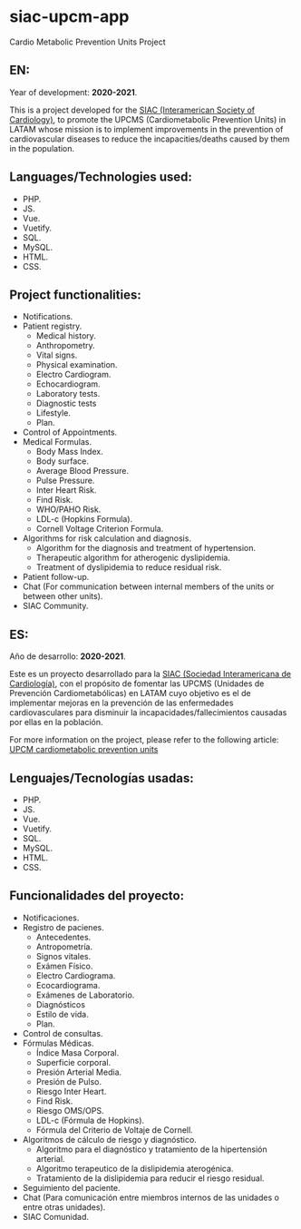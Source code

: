 # siac-upcm-app

Cardio Metabolic Prevention Units Project

## EN:

Year of development: **2020-2021**.

This is a project developed for the [SIAC (Interamerican Society of Cardiology)](http://www.siacardio.com/), to promote the UPCMS (Cardiometabolic Prevention Units) in LATAM whose mission is to implement improvements in the prevention of cardiovascular diseases to reduce the incapacities/deaths caused by them in the population.

## Languages/Technologies used:

- PHP.
- JS.
- Vue.
- Vuetify.
- SQL.
- MySQL.
- HTML.
- CSS.

## Project functionalities:

- Notifications.
- Patient registry.
  - Medical history.
  - Anthropometry.
  - Vital signs.
  - Physical examination.
  - Electro Cardiogram.
  - Echocardiogram.
  - Laboratory tests.
  - Diagnostic tests
  - Lifestyle.
  - Plan.
- Control of Appointments.
- Medical Formulas.
  - Body Mass Index.
  - Body surface.
  - Average Blood Pressure.
  - Pulse Pressure.
  - Inter Heart Risk.
  - Find Risk.
  - WHO/PAHO Risk.
  - LDL-c (Hopkins Formula).
  - Cornell Voltage Criterion Formula.
- Algorithms for risk calculation and diagnosis.
  - Algorithm for the diagnosis and treatment of hypertension.
  - Therapeutic algorithm for atherogenic dyslipidemia.
  - Treatment of dyslipidemia to reduce residual risk.
- Patient follow-up.
- Chat (For communication between internal members of the units or between other units).
- SIAC Community.

## ES:

Año de desarrollo: **2020-2021**.

Este es un proyecto desarrollado para la [SIAC (Sociedad Interamericana de Cardiología)](http://www.siacardio.com/), con el propósito de fomentar las UPCMS (Unidades de Prevención Cardiometabólicas) en LATAM cuyo objetivo es el de implementar mejoras en la prevención de las enfermedades cardiovasculares para disminuir la incapacidades/fallecimientos causadas por ellas en la población.

For more information on the project, please refer to the following article: [UPCM cardiometabolic prevention units](http://www.siacardio.com/novedades/institucional/upcm/)

## Lenguajes/Tecnologías usadas:

- PHP.
- JS.
- Vue.
- Vuetify.
- SQL.
- MySQL.
- HTML.
- CSS.

## Funcionalidades del proyecto:

- Notificaciones.
- Registro de pacienes.
  - Antecedentes.
  - Antropometría.
  - Signos vitales.
  - Exámen Físico.
  - Electro Cardiograma.
  - Ecocardiograma.
  - Exámenes de Laboratorio.
  - Diagnósticos
  - Estilo de vida.
  - Plan.
- Control de consultas.
- Fórmulas Médicas.
  - Índice Masa Corporal.
  - Superficie corporal.
  - Presión Arterial Media.
  - Presión de Pulso.
  - Riesgo Inter Heart.
  - Find Risk.
  - Riesgo OMS/OPS.
  - LDL-c (Fórmula de Hopkins).
  - Fórmula del Criterio de Voltaje de Cornell.
- Algoritmos de cálculo de riesgo y diagnóstico.
  - Algoritmo para el diagnóstico y tratamiento de la hipertensión arterial.
  - Algoritmo terapeutico de la dislipidemia aterogénica.
  - Tratamiento de la dislipidemia para reducir el riesgo residual.
- Seguimiento del paciente.
- Chat (Para comunicación entre miembros internos de las unidades o entre otras unidades).
- SIAC Comunidad.